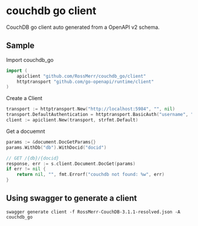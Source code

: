 # couchdb go client

CouchDB go client auto generated from a OpenAPI v2 schema.

## Sample

Import couchdb_go

``` go
import (
	apiclient "github.com/RossMerr/couchdb_go/client"
    httptransport "github.com/go-openapi/runtime/client"
)
```

Create a Client

``` go
transport := httptransport.New("http://localhost:5984", "", nil)
transport.DefaultAuthentication = httptransport.BasicAuth("username", "password")
client := apiclient.New(transport, strfmt.Default)
```    

Get a docuemnt

``` go
params := &document.DocGetParams{}
params.WithDb("db").WithDocid("docid")

// GET /{db}/{docid}
response, err := s.client.Document.DocGet(params)
if err != nil {
    return nil, "", fmt.Errorf("couchdb not found: %w", err)
}
```


## Using swagger to generate a client

`swagger generate client -f RossMerr-CouchDB-3.1.1-resolved.json -A couchdb_go`